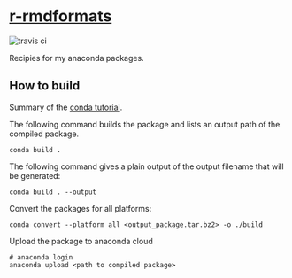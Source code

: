 # [r-rmdformats](https://anaconda.org/grst/r-rmdformats)
![travis ci](https://api.travis-ci.org/grst-anaconda/r-rmdformats.svg?branch=master)

Recipies for my anaconda packages.

## How to build
Summary of the [conda tutorial](https://conda.io/docs/user-guide/tutorials/build-pkgs.html).

The following command builds the package and lists an output path of
the compiled package.
```
conda build .
```

The following command gives a plain output of the output filename that will be generated:
```
conda build . --output
```

Convert the packages for all platforms:
```
conda convert --platform all <output_package.tar.bz2> -o ./build
```

Upload the package to anaconda cloud
```
# anaconda login
anaconda upload <path to compiled package>
```

